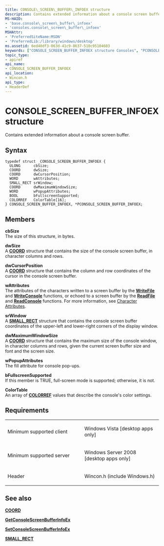 ```yaml
---
title: CONSOLE\_SCREEN\_BUFFER\_INFOEX structure
description: Contains extended information about a console screen buffer.
MS-HAID:
- 'base.console\_screen\_buffer\_infoex'
- 'consoles.console\_screen\_buffer\_infoex'
MSHAttr:
- 'PreferredSiteName:MSDN'
- 'PreferredLib:/library/windows/desktop'
ms.assetid: 6ed40df3-063d-41c9-8637-510c95104603
keywords: ["CONSOLE_SCREEN_BUFFER_INFOEX structure Consoles", "PCONSOLE_SCREEN_BUFFER_INFOEX structure pointer Consoles"]
topic_type:
- apiref
api_name:
- CONSOLE_SCREEN_BUFFER_INFOEX
api_location:
- Wincon.h
api_type:
- HeaderDef
---
```


# CONSOLE\_SCREEN\_BUFFER\_INFOEX structure


Contains extended information about a console screen buffer.

Syntax
------

```ManagedCPlusPlus
typedef struct _CONSOLE_SCREEN_BUFFER_INFOEX {
  ULONG      cbSize;
  COORD      dwSize;
  COORD      dwCursorPosition;
  WORD       wAttributes;
  SMALL_RECT srWindow;
  COORD      dwMaximumWindowSize;
  WORD       wPopupAttributes;
  BOOL       bFullscreenSupported;
  COLORREF   ColorTable[16];
} CONSOLE_SCREEN_BUFFER_INFOEX, *PCONSOLE_SCREEN_BUFFER_INFOEX;
```

Members
-------

**cbSize**  
The size of this structure, in bytes.

**dwSize**  
A [**COORD**](coord-str.md) structure that contains the size of the console screen buffer, in character columns and rows.

**dwCursorPosition**  
A [**COORD**](coord-str.md) structure that contains the column and row coordinates of the cursor in the console screen buffer.

**wAttributes**  
The attributes of the characters written to a screen buffer by the [**WriteFile**](https://msdn.microsoft.com/library/windows/desktop/aa365747) and [**WriteConsole**](writeconsole.md) functions, or echoed to a screen buffer by the [**ReadFile**](https://msdn.microsoft.com/library/windows/desktop/aa365467) and [**ReadConsole**](readconsole.md) functions. For more information, see [Character Attributes](console-screen-buffers.md#-win32-character-attributes).

**srWindow**  
A [**SMALL\_RECT**](small-rect-str.md) structure that contains the console screen buffer coordinates of the upper-left and lower-right corners of the display window.

**dwMaximumWindowSize**  
A [**COORD**](coord-str.md) structure that contains the maximum size of the console window, in character columns and rows, given the current screen buffer size and font and the screen size.

**wPopupAttributes**  
The fill attribute for console pop-ups.

**bFullscreenSupported**  
If this member is TRUE, full-screen mode is supported; otherwise, it is not.

**ColorTable**  
An array of [**COLORREF**](https://msdn.microsoft.com/library/windows/desktop/dd183449) values that describe the console's color settings.

Requirements
------------

<table>
<colgroup>
<col width="50%" />
<col width="50%" />
</colgroup>
<tbody>
<tr class="odd">
<td><p>Minimum supported client</p></td>
<td><p>Windows Vista [desktop apps only]</p></td>
</tr>
<tr class="even">
<td><p>Minimum supported server</p></td>
<td><p>Windows Server 2008 [desktop apps only]</p></td>
</tr>
<tr class="odd">
<td><p>Header</p></td>
<td>Wincon.h (include Windows.h)</td>
</tr>
</tbody>
</table>

## <span id="see_also"></span>See also


[**COORD**](coord-str.md)

[**GetConsoleScreenBufferInfoEx**](getconsolescreenbufferinfoex.md)

[**SetConsoleScreenBufferInfoEx**](setconsolescreenbufferinfoex.md)

[**SMALL\_RECT**](small-rect-str.md)

 

 




